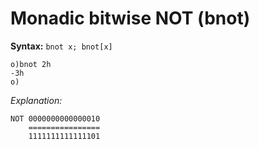 # Monadic bitwise NOT (bnot)

**Syntax:** ``bnot x; bnot[x]``

```o
o)bnot 2h
-3h
o)
```

_Explanation:_

```
NOT 0000000000000010
    ================
    1111111111111101
```
